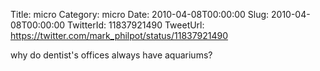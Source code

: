 Title: micro
Category: micro
Date: 2010-04-08T00:00:00
Slug: 2010-04-08T00:00:00
TwitterId: 11837921490
TweetUrl: https://twitter.com/mark_philpot/status/11837921490

why do dentist's offices always have aquariums?